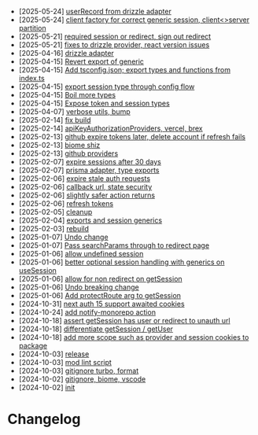 - [2025-05-24] [userRecord from drizzle adapter](https://github.com/RubricLab/auth/commit/9c00cb6fd32ed0f50ff2e68de422c088c2770b62)
- [2025-05-24] [client factory for correct generic session, client<>server partition](https://github.com/RubricLab/auth/commit/490266815969e139b194bcffb49ca2a6eb4e5f1f)
- [2025-05-21] [required session or redirect, sign out redirect](https://github.com/RubricLab/auth/commit/79b99754578d3b1d91f9aa3645c48d8ec2653eb1)
- [2025-05-21] [fixes to drizzle provider, react version issues](https://github.com/RubricLab/auth/commit/934c116abc3ea67069b02de535d660a09234c1d7)
- [2025-04-16] [drizzle adapter](https://github.com/RubricLab/auth/commit/c9c33c5bee6c0faf7ca343967988ee9139ca5a11)
- [2025-04-15] [Revert export of generic](https://github.com/RubricLab/auth/commit/2e2f194aaba2989e4587e308ab4ce1664507dfee)
- [2025-04-15] [Add tsconfig.json; export types and functions from index.ts](https://github.com/RubricLab/auth/commit/f55dbe15af79d7879761edbb1feaa823a914e46a)
- [2025-04-15] [export session type through config flow](https://github.com/RubricLab/auth/commit/75623bea479d8ab792b181b5cc455db8b1744e7b)
- [2025-04-15] [Boil more types](https://github.com/RubricLab/auth/commit/5ebdc5690fc6e83773869c2aaf7d5794d51b8b66)
- [2025-04-15] [Expose token and session types](https://github.com/RubricLab/auth/commit/e898a1f64f1ea77bdd02ce89ff027c2f7593d89f)
- [2025-04-07] [verbose utils, bump](https://github.com/RubricLab/auth/commit/fd78ca0bc1824339b2b1a6ffb72eccc5c13d8d1c)
- [2025-02-14] [fix build](https://github.com/RubricLab/auth/commit/c54af553ae56c720d886f97e6ee510bbb2ade498)
- [2025-02-14] [apiKeyAuthorizationProviders, vercel, brex](https://github.com/RubricLab/auth/commit/498233933eccab4cb147a0b4bd8a01f75ccc2a75)
- [2025-02-13] [github expire tokens later, delete account if refresh fails](https://github.com/RubricLab/auth/commit/8a873404076151a7f0eaf490a8d8e9c483349d56)
- [2025-02-13] [biome shiz](https://github.com/RubricLab/auth/commit/c9e3cc3f887614a11907fcfbc137092bed3cfcf8)
- [2025-02-13] [github providers](https://github.com/RubricLab/auth/commit/e98d787af8ac54d174fddd8c5938b960d5d72462)
- [2025-02-07] [expire sessions after 30 days](https://github.com/RubricLab/auth/commit/bcb4a8bf8a3601afffb2ad1ecef21061850e24db)
- [2025-02-07] [prisma adapter, type exports](https://github.com/RubricLab/auth/commit/ea24d4a2a5f7ec464eba3da5c2be96c9e2bf09af)
- [2025-02-06] [expire stale auth requests](https://github.com/RubricLab/auth/commit/117d98f5f01aa195f3a29edd8c238fbc61782a90)
- [2025-02-06] [callback url, state security](https://github.com/RubricLab/auth/commit/31b2a52abc65bae6a2dbc34bb5d83ecc09238a72)
- [2025-02-06] [slightly safer action returns](https://github.com/RubricLab/auth/commit/057e0c6380e2143d75bcd961c3af0692a736637b)
- [2025-02-06] [refresh tokens](https://github.com/RubricLab/auth/commit/9c1c10d37c20a317e5373d50a54676ed68fe78ac)
- [2025-02-05] [cleanup](https://github.com/RubricLab/auth/commit/f0f9040394c6754525d1a5dbd68e3452853d5ef0)
- [2025-02-04] [exports and session generics](https://github.com/RubricLab/auth/commit/0758e8d3c3d0d31006c424316688d9a950b9f936)
- [2025-02-03] [rebuild](https://github.com/RubricLab/auth/commit/3fa5db5c4716a9db6cc1361702c820ceda832cfb)
- [2025-01-07] [Undo change](https://github.com/RubricLab/auth/commit/2315b51d3bf472421d565ee80a2b7a14c5852343)
- [2025-01-07] [Pass searchParams through to redirect page](https://github.com/RubricLab/auth/commit/daefdcf4ad98ecc0a66b73c81992e72512faeacb)
- [2025-01-06] [allow undefined session](https://github.com/RubricLab/auth/commit/1d26dd061e5cf6de179bfa6c011ae6a93cc6fe85)
- [2025-01-06] [better optional session handling with generics on useSession](https://github.com/RubricLab/auth/commit/1ed0a1bd20381b20afd6555970bbcadfbaa71aba)
- [2025-01-06] [allow for non redirect on getSession](https://github.com/RubricLab/auth/commit/a28c539875fd0e6a84717bd73a76b8b891246f57)
- [2025-01-06] [Undo breaking change](https://github.com/RubricLab/auth/commit/7f85ee885e6b66a2eecb84da32b36a5f4ea02160)
- [2025-01-06] [Add protectRoute arg to getSession](https://github.com/RubricLab/auth/commit/76aa6c4df2d26fba87df6a89327991fcef06afb7)
- [2024-10-31] [next auth 15 support awaited cookies](https://github.com/RubricLab/auth/commit/8444c6e86d48c4ab7b180e2001ad1fd713a6684d)
- [2024-10-24] [add notify-monorepo action](https://github.com/RubricLab/auth/commit/d111b1ebaca5f3599f8477a5c61e15db60d86238)
- [2024-10-18] [assert getSession has user or redirect to unauth url](https://github.com/RubricLab/auth/commit/939bc637013933cbbcb03f00753ebcbe500759bd)
- [2024-10-18] [differentiate getSession / getUser](https://github.com/RubricLab/auth/commit/7362e36e1d37dd0cd348c7cef5cbe10e790e0c00)
- [2024-10-18] [add more scope such as provider and session cookies to package](https://github.com/RubricLab/auth/commit/d0a9ebfb9d7e0358dd65f394e879bef21ade2722)
- [2024-10-03] [release](https://github.com/RubricLab/auth/commit/5b29a0fc2dc85cfb5ad32be4b05c419640924c3d)
- [2024-10-03] [mod lint script](https://github.com/RubricLab/auth/commit/f06a0912e6b4e04ff260f44e263e6f396b44d9fb)
- [2024-10-03] [gitignore turbo, format](https://github.com/RubricLab/auth/commit/cbd07d8b075bd67659bc067742302ef4fdbe0e17)
- [2024-10-02] [gitignore, biome, vscode](https://github.com/RubricLab/auth/commit/017182b92cbae09df53e41423db10c788ba94bf7)
- [2024-10-02] [init](https://github.com/RubricLab/auth/commit/40145b017976d9a7393063a4640e6965af45eac4)
# Changelog

